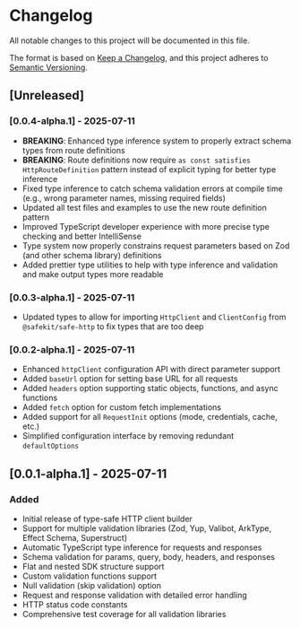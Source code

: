 # Changelog

All notable changes to this project will be documented in this file.

The format is based on [Keep a Changelog](https://keepachangelog.com/en/1.0.0/),
and this project adheres to [Semantic Versioning](https://semver.org/spec/v2.0.0.html).

## [Unreleased]

### [0.0.4-alpha.1] - 2025-07-11
- **BREAKING**: Enhanced type inference system to properly extract schema types from route definitions
- **BREAKING**: Route definitions now require `as const satisfies HttpRouteDefinition` pattern instead of explicit typing for better type inference
- Fixed type inference to catch schema validation errors at compile time (e.g., wrong parameter names, missing required fields)
- Updated all test files and examples to use the new route definition pattern
- Improved TypeScript developer experience with more precise type checking and better IntelliSense
- Type system now properly constrains request parameters based on Zod (and other schema library) definitions
- Added prettier type utilities to help with type inference and validation and make output types more readable

### [0.0.3-alpha.1] - 2025-07-11
- Updated types to allow for importing `HttpClient` and `ClientConfig` from `@safekit/safe-http` to fix types that are too deep

### [0.0.2-alpha.1] - 2025-07-11
- Enhanced `httpClient` configuration API with direct parameter support
- Added `baseUrl` option for setting base URL for all requests
- Added `headers` option supporting static objects, functions, and async functions
- Added `fetch` option for custom fetch implementations
- Added support for all `RequestInit` options (mode, credentials, cache, etc.)
- Simplified configuration interface by removing redundant `defaultOptions`

## [0.0.1-alpha.1] - 2025-07-11

### Added
- Initial release of type-safe HTTP client builder
- Support for multiple validation libraries (Zod, Yup, Valibot, ArkType, Effect Schema, Superstruct)
- Automatic TypeScript type inference for requests and responses
- Schema validation for params, query, body, headers, and responses
- Flat and nested SDK structure support
- Custom validation functions support
- Null validation (skip validation) option
- Request and response validation with detailed error handling
- HTTP status code constants
- Comprehensive test coverage for all validation libraries
